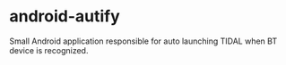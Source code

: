 # android-autify
Small Android application responsible for auto launching TIDAL when BT device is recognized.
